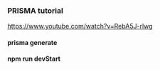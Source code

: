### PRISMA tutorial
https://www.youtube.com/watch?v=RebA5J-rlwg

#### prisma generate
#### npm run devStart

